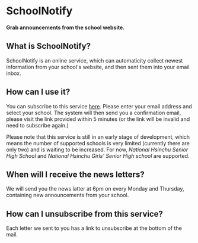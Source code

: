 # SchoolNotify
**Grab announcements from the school website.**

## What is SchoolNotify?
SchoolNotify is an online service, which can automaticity collect newest information from your school's website, and then sent them into your email inbox.

## How can I use it?
You can subscribe to this service [here](https://schoolnotify.nekogravitycat.repl.co/). Please enter your email address and select your school. The system will then send you a confirmation email, please visit the link provided within 5 minutes (or the link will be invalid and need to subscribe again.)

Please note that this service is still in an early stage of development, which means the number of supported schools is very limited (currently there are only two) and is waiting to be increased. For now, *National Hsinchu Senior High School* and *National Hsinchu Girls' Senior High school* are supported.

## When will I receive the news letters?
We will send you the news latter at 6pm on every Monday and Thursday, containing new announcements from your school.

## How can I unsubscribe from this service?
Each letter we sent to you has a link to unsubscribe at the bottom of the mail.